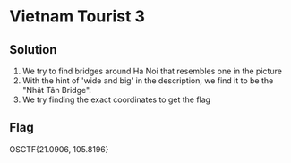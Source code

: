 # Vietnam Tourist 3

## Solution
1. We try to find bridges around Ha Noi that resembles one in the picture
2. With the hint of 'wide and big' in the description, we find it to be the "Nhật Tân Bridge".
3. We try finding the exact coordinates to get the flag

## Flag
OSCTF{21.0906, 105.8196}
